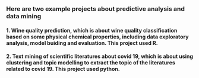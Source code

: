 ### Here are two example projects about predictive analysis and data mining

#### 1. Wine quality prediction, which is about wine quality classification based on some physical chemical properties, including data exploratory analysis, model buiding and evaluation. This project used R.

#### 2. Text mining of scientific literatures about covid 19, which is about using clustering and topic modelling to extract the topic of the literatures related to covid 19.  This project used python.
